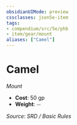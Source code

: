 ```yaml
---
obsidianUIMode: preview
cssclasses: json5e-item
tags:
- compendium/src/5e/phb
- item/gear/mount
aliases: ["Camel"]
---
```

# Camel
*Mount*  

- **Cost**: 50 gp
- **Weight**: ⏤

*Source: SRD / Basic Rules*